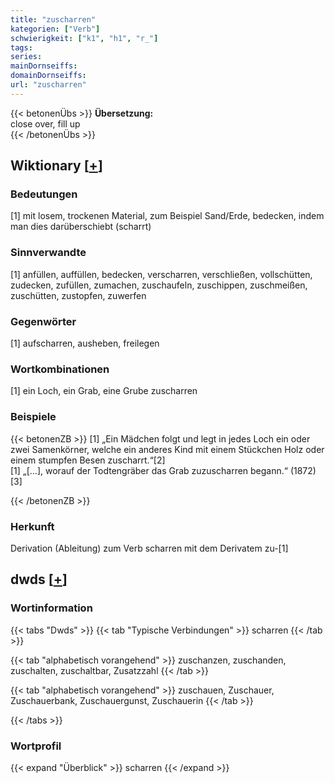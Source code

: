 ```yaml
---
title: "zuscharren"
kategorien: ["Verb"]
schwierigkeit: ["k1", "h1", "r_"]
tags:
series:
mainDornseiffs:
domainDornseiffs:
url: "zuscharren"
---
```


{{< betonenÜbs >}}
**Übersetzung:**  
close over, fill up  
{{< /betonenÜbs >}}

## Wiktionary [[+](https://de.wiktionary.org/wiki/zuscharren)]

### Bedeutungen
[1] mit losem, trockenen Material, zum Beispiel Sand/Erde, bedecken, indem man dies darüberschiebt (scharrt)  

### Sinnverwandte
[1] anfüllen, auffüllen, bedecken, verscharren, verschließen, vollschütten, zudecken, zufüllen, zumachen, zuschaufeln, zuschippen, zuschmeißen, zuschütten, zustopfen, zuwerfen  

### Gegenwörter
[1] aufscharren, ausheben, freilegen  

### Wortkombinationen
[1] ein Loch, ein Grab, eine Grube zuscharren  

### Beispiele
{{< betonenZB >}}
[1] „Ein Mädchen folgt und legt in jedes Loch ein oder zwei Samenkörner, welche ein anderes Kind mit einem Stückchen Holz oder einem stumpfen Besen zuscharrt.“[2]  
[1] „[…], worauf der Todtengräber das Grab zuzuscharren begann.“ (1872)[3]  

{{< /betonenZB >}}
### Herkunft
Derivation (Ableitung) zum Verb scharren mit dem Derivatem zu-[1]  



## dwds [[+](https://www.dwds.de/wb/zuscharren)]

### Wortinformation
{{< tabs "Dwds" >}}
{{< tab "Typische Verbindungen" >}}
scharren
{{< /tab >}}

{{< tab "alphabetisch vorangehend" >}}
zuschanzen, zuschanden, zuschalten, zuschaltbar, Zusatzzahl
{{< /tab >}}

{{< tab "alphabetisch vorangehend" >}}
zuschauen, Zuschauer, Zuschauerbank, Zuschauergunst, Zuschauerin
{{< /tab >}}

{{< /tabs >}}

### Wortprofil
{{< expand "Überblick" >}} scharren {{< /expand >}}

